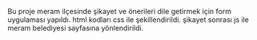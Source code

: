 Bu proje meram ilçesinde şikayet ve önerileri dile getirmek için form uygulaması yapıldı.
html kodları css ile şekillendirildi.
şikayet sonrası js ile meram belediyesi sayfasına yönlendirildi.
